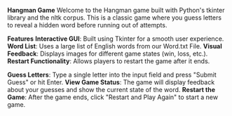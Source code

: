 **Hangman Game**
Welcome to the Hangman game built with Python's tkinter library and the nltk corpus. This is a classic game where you guess letters to reveal a hidden word before running out of attempts.

**Features**
**Interactive GUI**: Built using Tkinter for a smooth user experience.
**Word List**: Uses a large list of English words from our Word.txt File.
**Visual Feedback**: Displays images for different game states (win, loss, etc.).
**Restart Functionality**: Allows players to restart the game after it ends.

**Guess Letters**: Type a single letter into the input field and press "Submit Guess" or hit Enter.
**View Game Status**: The game will display feedback about your guesses and show the current state of the word.
**Restart the Game**: After the game ends, click "Restart and Play Again" to start a new game.
